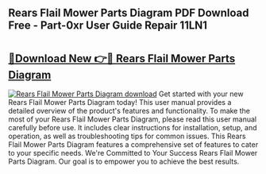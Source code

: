 ## Rears Flail Mower Parts Diagram PDF Download Free - Part-0xr User Guide Repair 11LN1

# <h2><a href="http://dfsoo5.blite.top/?on=Rears+Flail+Mower+Parts+Diagram">🔗Download New 👉🔴 Rears Flail Mower Parts Diagram</a></h2>

[![Rears Flail Mower Parts Diagram download](https://i.imgur.com/lujVjoI.png)](http://dfsoo5.blite.top/?on=Rears+Flail+Mower+Parts+Diagram)
Get started with your new Rears Flail Mower Parts Diagram today! This user manual provides a detailed overview of the product's features and functionality. To make the most of your Rears Flail Mower Parts Diagram, please read this user manual carefully before use. It includes clear instructions for installation, setup, and operation, as well as troubleshooting tips for common issues. This Rears Flail Mower Parts Diagram features a comprehensive set of features to cater to your specific needs. We're Committed to Your Success Rears Flail Mower Parts Diagram. Our goal is to empower you to achieve the best results.
